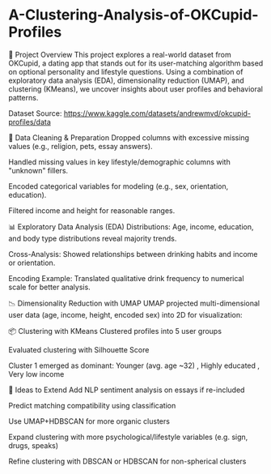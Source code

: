 # A-Clustering-Analysis-of-OKCupid-Profiles
🧠 Project Overview
This project explores a real-world dataset from OKCupid, a dating app that stands out for its user-matching algorithm based on optional personality and lifestyle questions. Using a combination of exploratory data analysis (EDA), dimensionality reduction (UMAP), and clustering (KMeans), we uncover insights about user profiles and behavioral patterns.

Dataset Source:
 https://www.kaggle.com/datasets/andrewmvd/okcupid-profiles/data
 
🧼 Data Cleaning & Preparation
Dropped columns with excessive missing values (e.g., religion, pets, essay answers).

Handled missing values in key lifestyle/demographic columns with "unknown" fillers.

Encoded categorical variables for modeling (e.g., sex, orientation, education).

Filtered income and height for reasonable ranges.



📊 Exploratory Data Analysis (EDA)
Distributions: Age, income, education, and body type distributions reveal majority trends.

Cross-Analysis: Showed relationships between drinking habits and income or orientation.

Encoding Example: Translated qualitative drink frequency to numerical scale for better analysis.

📉 Dimensionality Reduction with UMAP
UMAP projected multi-dimensional user data (age, income, height, encoded sex) into 2D for visualization:


📦 Clustering with KMeans
Clustered profiles into 5 user groups

Evaluated clustering with Silhouette Score

Cluster 1 emerged as dominant: Younger (avg. age ~32) , Highly educated , Very low income


📌 Ideas to Extend
Add NLP sentiment analysis on essays if re-included

Predict matching compatibility using classification

Use UMAP+HDBSCAN for more organic clusters

Expand clustering with more psychological/lifestyle variables (e.g. sign, drugs, speaks)

Refine clustering with DBSCAN or HDBSCAN for non-spherical clusters


